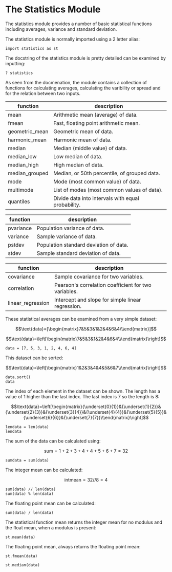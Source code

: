 # The Statistics Module

The statistics module provides a number of basic statistical functions including averages, variance and standard deviation.

The statistics module is normally imported using a 2 letter alias:

```
import statistics as st
```

The docstring of the statistics module is pretty detailed can be examined by inputting:

```
? statistics
```

As seen from the docmenation, the module contains a collection of functions for calculating averages, calculating the varibility or spread and for the relation between two inputs.

|function|description|
|---|---|
|mean|Arithmetic mean (average) of data.|
|fmean|Fast, floating point arithmetic mean.|
|geometric_mean|Geometric mean of data.|
|harmonic_mean|Harmonic mean of data.|
|median|Median (middle value) of data.|
|median_low|Low median of data.|
|median_high|High median of data.|
|median_grouped|Median, or 50th percentile, of grouped data.|
|mode|Mode (most common value) of data.|
|multimode|List of modes (most common values of data).|
|quantiles|Divide data into intervals with equal probability.|

|function|description|
|---|---|
|pvariance|Population variance of data.|
|variance|Sample variance of data.|
|pstdev|Population standard deviation of data.|
|stdev|Sample standard deviation of data.|

|function|description|
|---|---|
|covariance|Sample covariance for two variables.|
|correlation|Pearson's correlation coefficient for two variables.|
|linear_regression|Intercept and slope for simple linear regression.|



These statistical averages can be examined from a very simple dataset:

$$\text{data}=[\begin{matrix}7&5&3&1&2&4&6&4\\\end{matrix}]$$

$$\text{data}=\left[\begin{matrix}7&5&3&1&2&4&6&4\\\end{matrix}\right]$$

```
data = [7, 5, 3, 1, 2, 4, 6, 4]
```

This dataset can be sorted:

$$\text{data}=\left[\begin{matrix}1&2&3&4&4&5&6&7\\\end{matrix}\right]$$

```
data.sort()
data
```


The index of each element in the dataset can be shown. The length has a value of 1 higher than the last index. The last index is 7 so the length is 8:

$$\text{data}=\left[\begin{matrix}{\underset{0}{1}}&{\underset{1}{2}}&{\underset{2}{3}}&{\underset{3}{4}}&{\underset{4}{4}}&{\underset{5}{5}}&{\underset{6}{6}}&{\underset{7}{7}}\\\end{matrix}\right]$$

```
lendata = len(data)
lendata
```



The sum of the data can be calculated using:

$$\text{sum}=1+2+3+4+4+5+6+7=32$$

```
sumdata = sum(data)
```

The integer mean can be calculated:

$$\text{intmean}=32//8=4$$


```
sum(data) // len(data)
sum(data) % len(data)
```

The floating point mean can be calculated:

```
sum(data) / len(data)
```

The statistical function mean returns the integer mean for no modulus and the float mean, when a modulus is present:

```
st.mean(data)
```

The floating point mean, always returns the floating point mean:

```
st.fmean(data)
```

```
st.median(data)
```

